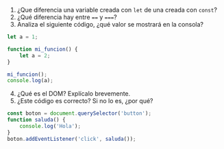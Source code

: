 1. ¿Que diferencia una variable creada con `let` de una creada con `const`?
2. ¿Qué diferencia hay entre `==` y `===`?
3. Analiza el siguiente código, ¿qué valor se mostrará en la consola?
```js
let a = 1;

function mi_funcion() {
    let a = 2;
}

mi_funcion();
console.log(a);
```
4. ¿Qué es el DOM? Explícalo brevemente.
5. ¿Este código es correcto? Si no lo es, ¿por qué?
```js
const boton = document.querySelector('button');
function saluda() {
    console.log('Hola');
}
boton.addEventListener('click', saluda());
```
